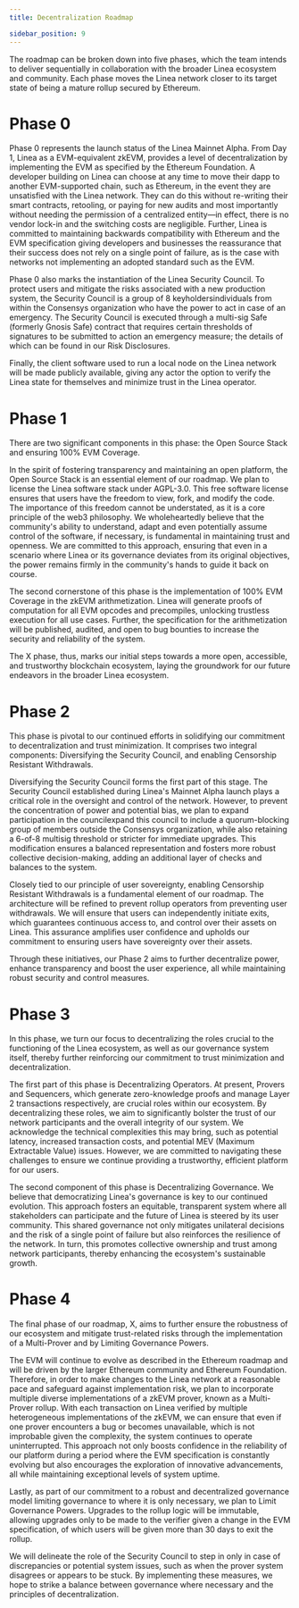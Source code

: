 ```yaml
---
title: Decentralization Roadmap

sidebar_position: 9
---
```


The roadmap can be broken down into five phases, which the team intends to deliver sequentially in collaboration with the broader Linea ecosystem and community. Each phase moves the Linea network closer to its target state of being a mature rollup secured by Ethereum.


# Phase 0

Phase 0 represents the launch status of the Linea Mainnet Alpha. From Day 1, Linea as a EVM-equivalent zkEVM, provides a level of decentralization by implementing the EVM as specified by the Ethereum Foundation. A developer building on Linea can choose at any time to move their dapp to another EVM-supported chain, such as Ethereum, in the event they are unsatisfied with the Linea network. They can do this without re-writing their smart contracts, retooling, or paying for new audits and most importantly without needing the permission of a centralized entity—in effect, there is no vendor lock-in and the switching costs are negligible. Further, Linea is committed to maintaining backwards compatibility with Ethereum and the EVM specification giving developers and businesses the reassurance that their success does not rely on a single point of failure, as is the case with networks not implementing an adopted standard such as the EVM.

Phase 0 also marks the instantiation of the Linea Security Council. To protect users and mitigate the risks associated with a new production system, the Security Council is a group of 8 keyholdersindividuals from within the Consensys organization who have the power to act in case of an emergency. The Security Council is executed through a multi-sig Safe (formerly Gnosis Safe) contract that requires certain thresholds of signatures to be submitted to action an emergency measure; the details of which can be found in our Risk Disclosures.

Finally, the client software used to run a local node on the Linea network will be made publicly available, giving any actor the option to verify the Linea state for themselves and minimize trust in the Linea operator.

# Phase 1 

There are two significant components in this phase: the Open Source Stack and ensuring 100% EVM Coverage.

In the spirit of fostering transparency and maintaining an open platform, the Open Source Stack is an essential element of our roadmap. We plan to license the Linea software stack under AGPL-3.0. This free software license ensures that users have the freedom to view, fork, and modify the code. The importance of this freedom cannot be understated, as it is a core principle of the web3 philosophy. We wholeheartedly believe that the community's ability to understand, adapt and even potentially assume control of the software, if necessary, is fundamental in maintaining trust and openness. We are committed to this approach, ensuring that even in a scenario where Linea or its governance deviates from its original objectives, the power remains firmly in the community's hands to guide it back on course.

The second cornerstone of this phase is the implementation of 100% EVM Coverage in the zkEVM arithmetization. Linea will generate proofs of computation for all EVM opcodes and precompiles, unlocking trustless execution for all use cases. Further, the specification for the arithmetization will be published, audited, and open to bug bounties to increase the security and reliability of the system.

The X phase, thus, marks our initial steps towards a more open, accessible, and trustworthy blockchain ecosystem, laying the groundwork for our future endeavors in the broader Linea ecosystem.

# Phase 2

This phase is pivotal to our continued efforts in solidifying our commitment to decentralization and trust minimization. It comprises two integral components: Diversifying the Security Council, and enabling Censorship Resistant Withdrawals.

Diversifying the Security Council forms the first part of this stage. The Security Council established during Linea's Mainnet Alpha launch plays a critical role in the oversight and control of the network. However, to prevent the concentration of power and potential bias, we plan to expand participation in the councilexpand this council to include a quorum-blocking group of members outside the Consensys organization, while also retaining a 6-of-8 multisig threshold or stricter for immediate upgrades. This modification ensures a balanced representation and fosters more robust collective decision-making, adding an additional layer of checks and balances to the system.

Closely tied to our principle of user sovereignty, enabling Censorship Resistant Withdrawals is a fundamental element of our roadmap. The architecture will be refined to prevent rollup operators from preventing user withdrawals. We will ensure that users can independently initiate exits, which guarantees continuous access to, and control over their assets on Linea. This assurance amplifies user confidence and upholds our commitment to ensuring users have sovereignty over their assets.

Through these initiatives, our Phase 2 aims to further decentralize power, enhance transparency and boost the user experience, all while maintaining robust security and control measures.


# Phase 3
In this phase, we turn our focus to decentralizing the roles crucial to the functioning of the Linea ecosystem, as well as our governance system itself, thereby further reinforcing our commitment to trust minimization and decentralization.

The first part of this phase is Decentralizing Operators. At present, Provers and Sequencers, which generate zero-knowledge proofs and manage Layer 2 transactions respectively, are crucial roles within our ecosystem. By decentralizing these roles, we aim to significantly bolster the trust of our network participants and the overall integrity of our system. We acknowledge the technical complexities this may bring, such as potential latency, increased transaction costs, and potential MEV (Maximum Extractable Value) issues. However, we are committed to navigating these challenges to ensure we continue providing a trustworthy, efficient platform for our users.

The second component of this phase is Decentralizing Governance. We believe that democratizing Linea's governance is key to our continued evolution. This approach fosters an equitable, transparent system where all stakeholders can participate and the future of Linea is steered by its user community. This shared governance not only mitigates unilateral decisions and the risk of a single point of failure but also reinforces the resilience of the network. In turn, this promotes collective ownership and trust among network participants, thereby enhancing the ecosystem's sustainable growth.

# Phase 4

The final phase of our roadmap, X, aims to further ensure the robustness of our ecosystem and mitigate trust-related risks through the implementation of a Multi-Prover and by Limiting Governance Powers.

The EVM will continue to evolve as described in the Ethereum roadmap and will be driven by the larger Ethereum community and Ethereum Foundation. Therefore, in order to make changes to the Linea network at a reasonable pace and safeguard against implementation risk, we plan to incorporate multiple diverse implementations of a zkEVM prover, known as a Multi-Prover rollup. With each transaction on Linea verified by multiple heterogeneous implementations of the zkEVM, we can ensure that even if one prover encounters a bug or becomes unavailable, which is not improbable given the complexity, the system continues to operate uninterrupted. This approach not only boosts confidence in the reliability of our platform during a period where the EVM specification is constantly evolving but also encourages the exploration of innovative advancements, all while maintaining exceptional levels of system uptime.



Lastly, as part of our commitment to a robust and decentralized governance model limiting governance to where it is only necessary, we plan to Limit Governance Powers. Upgrades to the rollup logic will be immutable, allowing upgrades only to be made to the verifier given a change in the EVM specification, of which users will be given more than 30 days to exit the rollup.

We will delineate the role of the Security Council to step in only in case of discrepancies or potential system issues, such as when the prover system disagrees or appears to be stuck. By implementing these measures, we hope to strike a balance between governance where necessary and the principles of decentralization.

